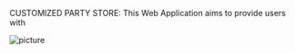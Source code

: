 CUSTOMIZED PARTY STORE:
	This Web Application aims to provide users with  
	
![picture](https://bitbucket.org/SivakumarVayyeti/ssdi-party-store/raw/7ef7bbf7e0b33fc2310af4bc72af4c03929a6e53/partystore/Screenshots/cake_1.png)
	